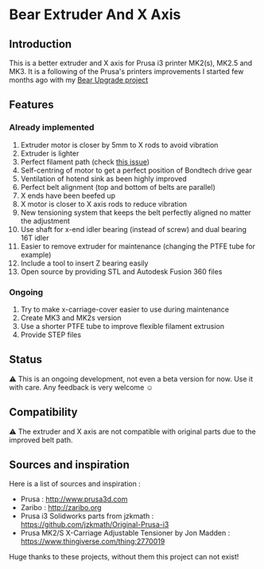 # Bear Extruder And X Axis


## Introduction

This is a better extruder and X axis for Prusa i3 printer MK2(s), MK2.5 and MK3. It is a following of the Prusa's printers improvements I started few months ago with my [Bear Upgrade project](https://github.com/gregsaun/prusa_i3_bear_upgrade)


## Features

### Already implemented

1. Extruder motor is closer by 5mm to X rods to avoid vibration
1. Extruder is lighter
1. Perfect filament path (check [this issue](https://github.com/prusa3d/Original-Prusa-i3/issues/51))
1. Self-centring of motor to get a perfect position of Bondtech drive gear
1. Ventilation of hotend sink as been highly improved
1. Perfect belt alignment (top and bottom of belts are parallel)
1. X ends have been beefed up
1. X motor is closer to X axis rods to reduce vibration
1. New tensioning system that keeps the belt perfectly aligned no matter the adjustment
1. Use shaft for x-end idler bearing (instead of screw) and dual bearing 16T idler
1. Easier to remove extruder for maintenance (changing the PTFE tube for example)
1. Include a tool to insert Z bearing easily
1. Open source by providing STL and Autodesk Fusion 360 files

### Ongoing

1. Try to make x-carriage-cover easier to use during maintenance
1. Create MK3 and MK2s version
1. Use a shorter PTFE tube to improve flexible filament extrusion
1. Provide STEP files


## Status

:warning: This is an ongoing development, not even a beta version for now. Use it with care. Any feedback is very welcome :relaxed:


## Compatibility

:warning: The extruder and X axis are not compatible with original parts due to the improved belt path.


## Sources and inspiration

Here is a list of sources and inspiration :

* Prusa : http://www.prusa3d.com
* Zaribo : http://zaribo.org
* Prusa i3 Solidworks parts from jzkmath : https://github.com/jzkmath/Original-Prusa-i3
* Prusa MK2/S X-Carriage Adjustable Tensioner by Jon Madden : https://www.thingiverse.com/thing:2770019

Huge thanks to these projects, without them this project can not exist!
